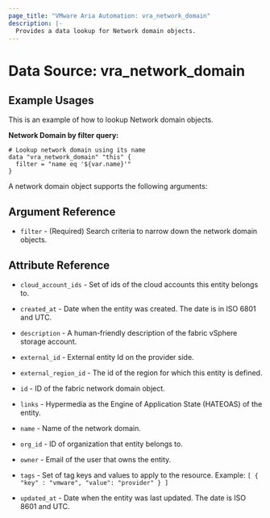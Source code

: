 ```yaml
---
page_title: "VMware Aria Automation: vra_network_domain"
description: |-
  Provides a data lookup for Network domain objects.
---
```


# Data Source: vra_network_domain

## Example Usages

This is an example of how to lookup Network domain objects.

**Network Domain by filter query:**

```hcl
# Lookup network domain using its name
data "vra_network_domain" "this" {
  filter = "name eq '${var.name}'"
}
```

A network domain object supports the following arguments:

## Argument Reference

* `filter` - (Required) Search criteria to narrow down the network domain objects.

## Attribute Reference

* `cloud_account_ids` - Set of ids of the cloud accounts this entity belongs to.

* `created_at` - Date when the entity was created. The date is in ISO 6801 and UTC.

* `description` - A human-friendly description of the fabric vSphere storage account.

* `external_id` - External entity Id on the provider side.

* `external_region_id` - The id of the region for which this entity is defined.

* `id` - ID of the fabric network domain object.

* `links` - Hypermedia as the Engine of Application State (HATEOAS) of the entity.

* `name` - Name of the network domain.

* `org_id` - ID of organization that entity belongs to.

* `owner` - Email of the user that owns the entity.

* `tags` -  Set of tag keys and values to apply to the resource.
            Example: `[ { "key" : "vmware", "value": "provider" } ]`

* `updated_at` - Date when the entity was last updated. The date is ISO 8601 and UTC.
